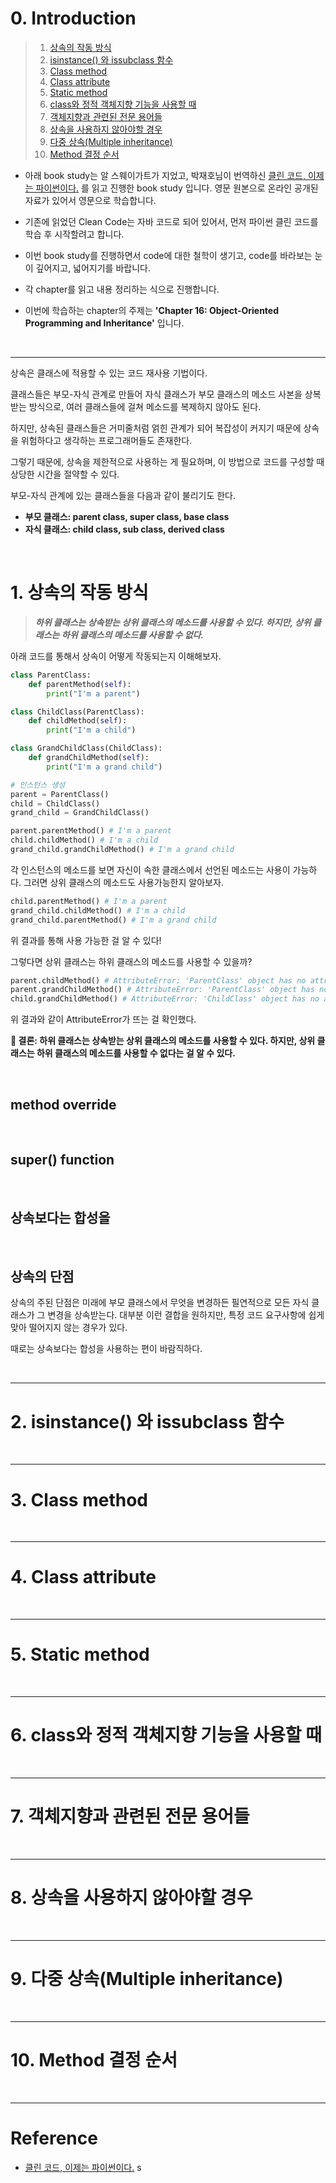 # 0. Introduction

> 1. [상속의 작동 방식](#1-상속의-작동-방식)  
> 2. [isinstance() 와 issubclass 함수](#2-isinstance-와-issubclass-함수)  
> 3. [Class method](#3-class-method)  
> 4. [Class attribute](#4-class-attribute)  
> 5. [Static method](#5-static-method)  
> 6. [class와 정적 객체지향 기능을 사용할 때](#6-class와-정적-객체지향-기능을-사용할-때)  
> 7. [객체지향과 관련된 전문 용어들](#7-객체지향과-관련된-전문-용어들)  
> 8. [상속을 사용하지 않아야할 경우](#8-상속을-사용하지-않아야할-경우)  
> 9. [다중 상속(Multiple inheritance)](#9-다중-상속multiple-inheritance)  
> 10. [Method 결정 순서](#10-method-결정-순서)  

- 아래 book study는 알 스웨이가트가 지었고, 박재호님이 번역하신 [클린 코드, 이제는 파이썬이다.](https://book.interpark.com/product/BookDisplay.do?_method=detail&sc.prdNo=355096830&gclid=Cj0KCQjw166aBhDEARIsAMEyZh4ltxiM-nlGaj3yjPIW82A6l-hPlXjmjBCqtmw6xzqRX8dc8Rk6PFMaAjm9EALw_wcB) 를 읽고 진행한 book study 입니다. 영문 원본으로 온라인 공개된 자료가 있어서 영문으로 학습합니다.

- 기존에 읽었던 Clean Code는 자바 코드로 되어 있어서, 먼저 파이썬 클린 코드를 학습 후 시작할려고 합니다.

- 이번 book study를 진행하면서 code에 대한 철학이 생기고, code를 바라보는 눈이 깊어지고, 넓어지기를 바랍니다.

- 각 chapter를 읽고 내용 정리하는 식으로 진행합니다.

- 이번에 학습하는 chapter의 주제는 **'Chapter 16: Object-Oriented Programming and Inheritance'** 입니다.

<br>

---

상속은 클래스에 적용할 수 있는 코드 재사용 기법이다. 

클래스들은 부모-자식 관계로 만들어 자식 클래스가 부모 클래스의 메소드 사본을 상복받는 방식으로, 여러 클래스들에 걸쳐 메소드를 복제하지 않아도 된다.

하지만, 상속된 클래스들은 거미줄처럼 얽힌 관계가 되어 복잡성이 커지기 때문에 상속을 위험하다고 생각하는 프로그래머들도 존재한다.

그렇기 때문에, 상속을 제한적으로 사용하는 게 필요하며, 이 방법으로 코드를 구성할 때 상당한 시간을 절약할 수 있다.

부모-자식 관계에 있는 클래스들을 다음과 같이 불리기도 한다. 

- **부모 클래스: parent class, super class, base class**    
- **자식 클래스: child class, sub class, derived class**   

<br>

# 1. 상속의 작동 방식

> **_하위 클래스는 상속받는 상위 클래스의 메소드를 사용할 수 있다. 하지만, 상위 클래스는 하위 클래스의 메소드를 사용할 수 없다._**

아래 코드를 통해서 상속이 어떻게 작동되는지 이해해보자.

```python
class ParentClass:
    def parentMethod(self):
        print("I'm a parent")

class ChildClass(ParentClass):
    def childMethod(self):
        print("I'm a child")

class GrandChildClass(ChildClass):
    def grandChildMethod(self):
        print("I'm a grand child")

# 인스턴스 생성
parent = ParentClass()
child = ChildClass()
grand_child = GrandChildClass()

parent.parentMethod() # I'm a parent
child.childMethod() # I'm a child
grand_child.grandChildMethod() # I'm a grand child
```

각 인스턴스의 메소드를 보면 자신이 속한 클래스에서 선언된 메소드는 사용이 가능하다. 그러면 상위 클래스의 메소드도 사용가능한지 알아보자.

```python
child.parentMethod() # I'm a parent
grand_child.childMethod() # I'm a child
grand_child.parentMethod() # I'm a grand child
```

위 결과를 통해 사용 가능한 걸 알 수 있다! 

그렇다면 상위 클래스는 하위 클래스의 메소드를 사용할 수 있을까?

```python
parent.childMethod() # AttributeError: 'ParentClass' object has no attribute 'childMethod'
parent.grandChildMethod() # AttributeError: 'ParentClass' object has no attribute 'grandChildMethod'
child.grandChildMethod() # AttributeError: 'ChildClass' object has no attribute 'grandChildMethod'
```

위 결과와 같이 AttributeError가 뜨는 걸 확인했다.

**🔆 결론: 하위 클래스는 상속받는 상위 클래스의 메소드를 사용할 수 있다. 하지만, 상위 클래스는 하위 클래스의 메소드를 사용할 수 없다는 걸 알 수 있다.** 

<br>

## method override



<br>

## super() function




<br>

## 상속보다는 합성을 

<br>


## 상속의 단점

상속의 주된 단점은 미래에 부모 클래스에서 무엇을 변경하든 필연적으로 모든 자식 클래스가 그 변경을 상속받는다. 대부분 이런 결합을 원하지만, 특정 코드 요구사항에 쉽게 맞아 떨어지지 않는 경우가 있다.


때로는 상속보다는 합성을 사용하는 편이 바람직하다.

<br>

---
# 2. isinstance() 와 issubclass 함수


<br>

---
# 3. Class method

<br>

---
# 4. Class attribute

<br>

---
# 5. Static method

<br>

---
# 6. class와 정적 객체지향 기능을 사용할 때

<br>

---
# 7. 객체지향과 관련된 전문 용어들

<br>

---
# 8. 상속을 사용하지 않아야할 경우

<br>

---
# 9. 다중 상속(Multiple inheritance)

<br>

---
# 10. Method 결정 순서

<br>

---


# Reference

- [클린 코드, 이제는 파이썬이다.](https://book.interpark.com/product/BookDisplay.do?_method=detail&sc.prdNo=355096830&gclid=Cj0KCQjw166aBhDEARIsAMEyZh4ltxiM-nlGaj3yjPIW82A6l-hPlXjmjBCqtmw6xzqRX8dc8Rk6PFMaAjm9EALw_wcB) s